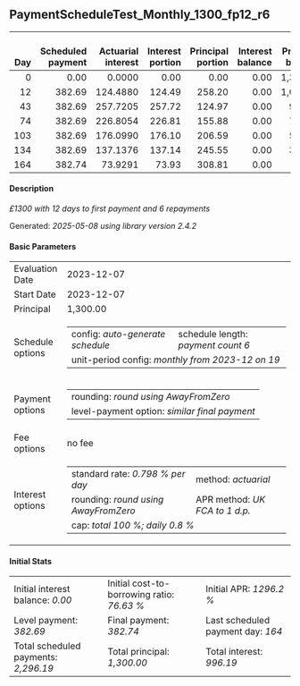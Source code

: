 <h2>PaymentScheduleTest_Monthly_1300_fp12_r6</h2>
<table>
    <thead style="vertical-align: bottom;">
        <th style="text-align: right;">Day</th>
        <th style="text-align: right;">Scheduled payment</th>
        <th style="text-align: right;">Actuarial interest</th>
        <th style="text-align: right;">Interest portion</th>
        <th style="text-align: right;">Principal portion</th>
        <th style="text-align: right;">Interest balance</th>
        <th style="text-align: right;">Principal balance</th>
        <th style="text-align: right;">Total actuarial interest</th>
        <th style="text-align: right;">Total interest</th>
        <th style="text-align: right;">Total principal</th>
    </thead>
    <tr style="text-align: right;">
        <td class="ci00">0</td>
        <td class="ci01" style="white-space: nowrap;">0.00</td>
        <td class="ci02">0.0000</td>
        <td class="ci03">0.00</td>
        <td class="ci04">0.00</td>
        <td class="ci05">0.00</td>
        <td class="ci06">1,300.00</td>
        <td class="ci07">0.0000</td>
        <td class="ci08">0.00</td>
        <td class="ci09">0.00</td>
    </tr>
    <tr style="text-align: right;">
        <td class="ci00">12</td>
        <td class="ci01" style="white-space: nowrap;">382.69</td>
        <td class="ci02">124.4880</td>
        <td class="ci03">124.49</td>
        <td class="ci04">258.20</td>
        <td class="ci05">0.00</td>
        <td class="ci06">1,041.80</td>
        <td class="ci07">124.4880</td>
        <td class="ci08">124.49</td>
        <td class="ci09">258.20</td>
    </tr>
    <tr style="text-align: right;">
        <td class="ci00">43</td>
        <td class="ci01" style="white-space: nowrap;">382.69</td>
        <td class="ci02">257.7205</td>
        <td class="ci03">257.72</td>
        <td class="ci04">124.97</td>
        <td class="ci05">0.00</td>
        <td class="ci06">916.83</td>
        <td class="ci07">382.2085</td>
        <td class="ci08">382.21</td>
        <td class="ci09">383.17</td>
    </tr>
    <tr style="text-align: right;">
        <td class="ci00">74</td>
        <td class="ci01" style="white-space: nowrap;">382.69</td>
        <td class="ci02">226.8054</td>
        <td class="ci03">226.81</td>
        <td class="ci04">155.88</td>
        <td class="ci05">0.00</td>
        <td class="ci06">760.95</td>
        <td class="ci07">609.0139</td>
        <td class="ci08">609.02</td>
        <td class="ci09">539.05</td>
    </tr>
    <tr style="text-align: right;">
        <td class="ci00">103</td>
        <td class="ci01" style="white-space: nowrap;">382.69</td>
        <td class="ci02">176.0990</td>
        <td class="ci03">176.10</td>
        <td class="ci04">206.59</td>
        <td class="ci05">0.00</td>
        <td class="ci06">554.36</td>
        <td class="ci07">785.1129</td>
        <td class="ci08">785.12</td>
        <td class="ci09">745.64</td>
    </tr>
    <tr style="text-align: right;">
        <td class="ci00">134</td>
        <td class="ci01" style="white-space: nowrap;">382.69</td>
        <td class="ci02">137.1376</td>
        <td class="ci03">137.14</td>
        <td class="ci04">245.55</td>
        <td class="ci05">0.00</td>
        <td class="ci06">308.81</td>
        <td class="ci07">922.2505</td>
        <td class="ci08">922.26</td>
        <td class="ci09">991.19</td>
    </tr>
    <tr style="text-align: right;">
        <td class="ci00">164</td>
        <td class="ci01" style="white-space: nowrap;">382.74</td>
        <td class="ci02">73.9291</td>
        <td class="ci03">73.93</td>
        <td class="ci04">308.81</td>
        <td class="ci05">0.00</td>
        <td class="ci06">0.00</td>
        <td class="ci07">996.1796</td>
        <td class="ci08">996.19</td>
        <td class="ci09">1,300.00</td>
    </tr>
</table>
<h4>Description</h4>
<p><i>£1300 with 12 days to first payment and 6 repayments</i></p>
<p>Generated: <i>2025-05-08 using library version 2.4.2</i></p>
<h4>Basic Parameters</h4>
<table>
    <tr>
        <td>Evaluation Date</td>
        <td>2023-12-07</td>
    </tr>
    <tr>
        <td>Start Date</td>
        <td>2023-12-07</td>
    </tr>
    <tr>
        <td>Principal</td>
        <td>1,300.00</td>
    </tr>
    <tr>
        <td>Schedule options</td>
        <td>
            <table>
                <tr>
                    <td>config: <i>auto-generate schedule</i></td>
                    <td>schedule length: <i><i>payment count</i> 6</i></td>
                </tr>
                <tr>
                    <td colspan="2" style="white-space: nowrap;">unit-period config: <i>monthly from 2023-12 on 19</i></td>
                </tr>
            </table>
        </td>
    </tr>
    <tr>
        <td>Payment options</td>
        <td>
            <table>
                <tr>
                    <td>rounding: <i>round using AwayFromZero</i></td>
                </tr>
                <tr>
                    <td>level-payment option: <i>similar&nbsp;final&nbsp;payment</i></td>
                </tr>
            </table>
        </td>
    </tr>
    <tr>
        <td>Fee options</td>
        <td>no fee
        </td>
    </tr>
    <tr>
        <td>Interest options</td>
        <td>
            <table>
                <tr>
                    <td>standard rate: <i>0.798 % per day</i></td>
                    <td>method: <i>actuarial</i></td>
                </tr>
                <tr>
                    <td>rounding: <i>round using AwayFromZero</i></td>
                    <td>APR method: <i>UK FCA to 1 d.p.</i></td>
                </tr>
                <tr>
                    <td colspan="2">cap: <i>total 100 %; daily 0.8 %</td>
                </tr>
            </table>
        </td>
    </tr>
</table>
<h4>Initial Stats</h4>
<table>
    <tr>
        <td>Initial interest balance: <i>0.00</i></td>
        <td>Initial cost-to-borrowing ratio: <i>76.63 %</i></td>
        <td>Initial APR: <i>1296.2 %</i></td>
    </tr>
    <tr>
        <td>Level payment: <i>382.69</i></td>
        <td>Final payment: <i>382.74</i></td>
        <td>Last scheduled payment day: <i>164</i></td>
    </tr>
    <tr>
        <td>Total scheduled payments: <i>2,296.19</i></td>
        <td>Total principal: <i>1,300.00</i></td>
        <td>Total interest: <i>996.19</i></td>
    </tr>
</table>